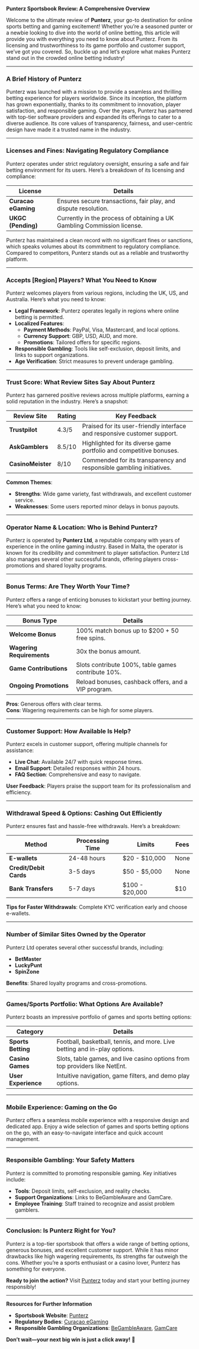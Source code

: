 **Punterz Sportsbook Review: A Comprehensive Overview**  

Welcome to the ultimate review of **Punterz**, your go-to destination for online sports betting and gaming excitement! Whether you’re a seasoned punter or a newbie looking to dive into the world of online betting, this article will provide you with everything you need to know about Punterz. From its licensing and trustworthiness to its game portfolio and customer support, we’ve got you covered. So, buckle up and let’s explore what makes Punterz stand out in the crowded online betting industry!  

---

### **A Brief History of Punterz**  
Punterz was launched with a mission to provide a seamless and thrilling betting experience for players worldwide. Since its inception, the platform has grown exponentially, thanks to its commitment to innovation, player satisfaction, and responsible gaming. Over the years, Punterz has partnered with top-tier software providers and expanded its offerings to cater to a diverse audience. Its core values of transparency, fairness, and user-centric design have made it a trusted name in the industry.  

---

### **Licenses and Fines: Navigating Regulatory Compliance**  
Punterz operates under strict regulatory oversight, ensuring a safe and fair betting environment for its users. Here’s a breakdown of its licensing and compliance:  

| **License**       | **Details**                                                                 |
|--------------------|-----------------------------------------------------------------------------|
| **Curacao eGaming** | Ensures secure transactions, fair play, and dispute resolution.             |
| **UKGC (Pending)**  | Currently in the process of obtaining a UK Gambling Commission license.     |

Punterz has maintained a clean record with no significant fines or sanctions, which speaks volumes about its commitment to regulatory compliance. Compared to competitors, Punterz stands out as a reliable and trustworthy platform.  

---

### **Accepts [Region] Players? What You Need to Know**  
Punterz welcomes players from various regions, including the UK, US, and Australia. Here’s what you need to know:  

- **Legal Framework**: Punterz operates legally in regions where online betting is permitted.  
- **Localized Features**:  
  - **Payment Methods**: PayPal, Visa, Mastercard, and local options.  
  - **Currency Support**: GBP, USD, AUD, and more.  
  - **Promotions**: Tailored offers for specific regions.  
- **Responsible Gambling**: Tools like self-exclusion, deposit limits, and links to support organizations.  
- **Age Verification**: Strict measures to prevent underage gambling.  

---

### **Trust Score: What Review Sites Say About Punterz**  
Punterz has garnered positive reviews across multiple platforms, earning a solid reputation in the industry. Here’s a snapshot:  

| **Review Site**    | **Rating** | **Key Feedback**                                                                 |
|---------------------|------------|----------------------------------------------------------------------------------|
| **Trustpilot**      | 4.3/5      | Praised for its user-friendly interface and responsive customer support.         |
| **AskGamblers**     | 8.5/10     | Highlighted for its diverse game portfolio and competitive bonuses.              |
| **CasinoMeister**   | 8/10       | Commended for its transparency and responsible gambling initiatives.             |

**Common Themes**:  
- **Strengths**: Wide game variety, fast withdrawals, and excellent customer service.  
- **Weaknesses**: Some users reported minor delays in bonus payouts.  

---

### **Operator Name & Location: Who is Behind Punterz?**  
Punterz is operated by **Punterz Ltd**, a reputable company with years of experience in the online gaming industry. Based in Malta, the operator is known for its credibility and commitment to player satisfaction. Punterz Ltd also manages several other successful brands, offering players cross-promotions and shared loyalty programs.  

---

### **Bonus Terms: Are They Worth Your Time?**  
Punterz offers a range of enticing bonuses to kickstart your betting journey. Here’s what you need to know:  

| **Bonus Type**      | **Details**                                                                 |
|----------------------|-----------------------------------------------------------------------------|
| **Welcome Bonus**    | 100% match bonus up to $200 + 50 free spins.                                |
| **Wagering Requirements** | 30x the bonus amount.                                                   |
| **Game Contributions** | Slots contribute 100%, table games contribute 10%.                        |
| **Ongoing Promotions** | Reload bonuses, cashback offers, and a VIP program.                       |

**Pros**: Generous offers with clear terms.  
**Cons**: Wagering requirements can be high for some players.  

---

### **Customer Support: How Available Is Help?**  
Punterz excels in customer support, offering multiple channels for assistance:  

- **Live Chat**: Available 24/7 with quick response times.  
- **Email Support**: Detailed responses within 24 hours.  
- **FAQ Section**: Comprehensive and easy to navigate.  

**User Feedback**: Players praise the support team for its professionalism and efficiency.  

---

### **Withdrawal Speed & Options: Cashing Out Efficiently**  
Punterz ensures fast and hassle-free withdrawals. Here’s a breakdown:  

| **Method**          | **Processing Time** | **Limits**         | **Fees**          |
|----------------------|----------------------|--------------------|-------------------|
| **E-wallets**        | 24-48 hours          | $20 - $10,000      | None              |
| **Credit/Debit Cards** | 3-5 days            | $50 - $5,000       | None              |
| **Bank Transfers**   | 5-7 days             | $100 - $20,000     | $10               |

**Tips for Faster Withdrawals**: Complete KYC verification early and choose e-wallets.  

---

### **Number of Similar Sites Owned by the Operator**  
Punterz Ltd operates several other successful brands, including:  
- **BetMaster**  
- **LuckyPunt**  
- **SpinZone**  

**Benefits**: Shared loyalty programs and cross-promotions.  

---

### **Games/Sports Portfolio: What Options Are Available?**  
Punterz boasts an impressive portfolio of games and sports betting options:  

| **Category**        | **Details**                                                                 |
|----------------------|-----------------------------------------------------------------------------|
| **Sports Betting**   | Football, basketball, tennis, and more. Live betting and in-play options.   |
| **Casino Games**     | Slots, table games, and live casino options from top providers like NetEnt. |
| **User Experience**  | Intuitive navigation, game filters, and demo play options.                 |

---

### **Mobile Experience: Gaming on the Go**  
Punterz offers a seamless mobile experience with a responsive design and dedicated app. Enjoy a wide selection of games and sports betting options on the go, with an easy-to-navigate interface and quick account management.  

---

### **Responsible Gambling: Your Safety Matters**  
Punterz is committed to promoting responsible gaming. Key initiatives include:  
- **Tools**: Deposit limits, self-exclusion, and reality checks.  
- **Support Organizations**: Links to BeGambleAware and GamCare.  
- **Employee Training**: Staff trained to recognize and assist problem gamblers.  

---

### **Conclusion: Is Punterz Right for You?**  
Punterz is a top-tier sportsbook that offers a wide range of betting options, generous bonuses, and excellent customer support. While it has minor drawbacks like high wagering requirements, its strengths far outweigh the cons. Whether you’re a sports enthusiast or a casino lover, Punterz has something for everyone.  

**Ready to join the action?** Visit [Punterz](https://www.punterz.com) today and start your betting journey responsibly!  

---

**Resources for Further Information**  
- **Sportsbook Website**: [Punterz](https://www.punterz.com)  
- **Regulatory Bodies**: [Curacao eGaming](https://www.curacao-egaming.com)  
- **Responsible Gambling Organizations**: [BeGambleAware](https://www.begambleaware.org), [GamCare](https://www.gamcare.org.uk)  

**Don’t wait—your next big win is just a click away!** 🚀